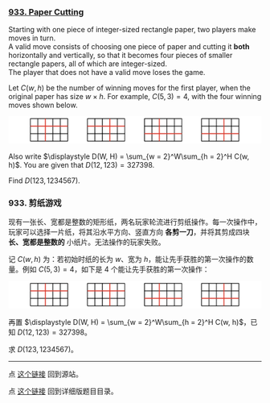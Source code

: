 ### [933. Paper Cutting](https://projecteuler.net/problem=933)

Starting with one piece of integer-sized rectangle paper, two players make moves in turn.  
A valid move consists of choosing one piece of paper and cutting it **both** horizontally and vertically, so that it becomes four pieces of smaller rectangle papers, all of which are integer-sized.  
The player that does not have a valid move loses the game.

Let $C(w, h)$ be the number of winning moves for the first player, when the original paper has size $w \times h$. For example, $C(5,3)=4$, with the four winning moves shown below.

![](images/0933_PaperCutting3.jpg)

Also write $\displaystyle D(W, H) = \sum_{w = 2}^W\sum_{h = 2}^H C(w, h)$. You are given that $D(12, 123) = 327398$.

Find $D(123, 1234567)$.

### 933. 剪纸游戏

现有一张长、宽都是整数的矩形纸，两名玩家轮流进行剪纸操作。每一次操作中，玩家可以选择一片纸，将其沿水平方向、竖直方向 **各剪一刀**，并将其剪成四块 **长、宽都是整数的** 小纸片。无法操作的玩家失败。

记 $C(w, h)$ 为：若初始时纸的长为 $w$、宽为 $h$，能让先手获胜的第一次操作的数量。例如 $C(5, 3) = 4$，如下是 $4$ 个能让先手获胜的第一次操作：

![](images/0933_PaperCutting3.jpg)

再置 $\displaystyle D(W, H) = \sum_{w = 2}^W\sum_{h = 2}^H C(w, h)$，已知 $D(12, 123) = 327398$。

求 $D(123, 1234567)$。

---

点 [这个链接](https://fsy-juruo.github.io/pe-chinese-translation/) 回到源站。

点 [这个链接](https://fsy-juruo.github.io/pe-chinese-translation/detailed_content_archives.html) 回到详细版题目目录。